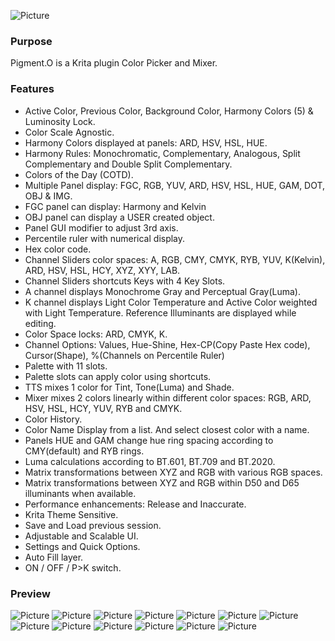 ![Picture](https://raw.githubusercontent.com/EyeOdin/Pigment.O/master/pigment_o/PREVIEWS/pigment_o_logo_L.png)

### Purpose

Pigment.O is a Krita plugin Color Picker and Mixer.

### Features

* Active Color, Previous Color, Background Color, Harmony Colors (5) & Luminosity Lock.
* Color Scale Agnostic.
* Harmony Colors displayed at panels: ARD, HSV, HSL, HUE.
* Harmony Rules: Monochromatic, Complementary, Analogous, Split Complementary and Double Split Complementary.
* Colors of the Day (COTD).
* Multiple Panel display: FGC, RGB, YUV, ARD, HSV, HSL, HUE, GAM, DOT, OBJ & IMG.
* FGC panel can display: Harmony and Kelvin
* OBJ panel can display a USER created object.
* Panel GUI modifier to adjust 3rd axis.
* Percentile ruler with numerical display.
* Hex color code.
* Channel Sliders color spaces: A, RGB, CMY, CMYK, RYB, YUV, K(Kelvin), ARD, HSV, HSL, HCY, XYZ, XYY, LAB.
* Channel Sliders shortcuts Keys with 4 Key Slots.
* A channel displays Monochrome Gray and Perceptual Gray(Luma).
* K channel displays Light Color Temperature and Active Color weighted with Light Temperature. Reference Illuminants are displayed while editing.
* Color Space locks: ARD, CMYK, K.
* Channel Options: Values, Hue-Shine, Hex-CP(Copy Paste Hex code), Cursor(Shape), %(Channels on Percentile Ruler)
* Palette with 11 slots.
* Palette slots can apply color using shortcuts.
* TTS mixes 1 color for Tint, Tone(Luma) and Shade.
* Mixer mixes 2 colors linearly within different color spaces: RGB, ARD, HSV, HSL, HCY, YUV, RYB and CMYK.
* Color History.
* Color Name Display from a list. And select closest color with a name.
* Panels HUE and GAM change hue ring spacing according to CMY(default) and RYB rings.
* Luma calculations according to BT.601, BT.709 and BT.2020.
* Matrix transformations between XYZ and RGB with various RGB spaces.
* Matrix transformations between XYZ and RGB within D50 and D65 illuminants when available.
* Performance enhancements: Release and Inaccurate.
* Krita Theme Sensitive.
* Save and Load previous session.
* Adjustable and Scalable UI.
* Settings and Quick Options.
* Auto Fill layer.
* ON / OFF / P>K switch.


### Preview
![Picture](https://raw.githubusercontent.com/EyeOdin/Pigment.O/master/pigment_o/PREVIEWS/pigment_o_00.png)
![Picture](https://raw.githubusercontent.com/EyeOdin/Pigment.O/master/pigment_o/PREVIEWS/pigment_o_01.png)
![Picture](https://raw.githubusercontent.com/EyeOdin/Pigment.O/master/pigment_o/PREVIEWS/pigment_o_02.png)
![Picture](https://raw.githubusercontent.com/EyeOdin/Pigment.O/master/pigment_o/PREVIEWS/pigment_o_03.png)
![Picture](https://raw.githubusercontent.com/EyeOdin/Pigment.O/master/pigment_o/PREVIEWS/pigment_o_04.png)
![Picture](https://raw.githubusercontent.com/EyeOdin/Pigment.O/master/pigment_o/PREVIEWS/pigment_o_05.png)
![Picture](https://raw.githubusercontent.com/EyeOdin/Pigment.O/master/pigment_o/PREVIEWS/pigment_o_06.png)
![Picture](https://raw.githubusercontent.com/EyeOdin/Pigment.O/master/pigment_o/PREVIEWS/pigment_o_07.png)
![Picture](https://raw.githubusercontent.com/EyeOdin/Pigment.O/master/pigment_o/PREVIEWS/pigment_o_08_1.png)
![Picture](https://raw.githubusercontent.com/EyeOdin/Pigment.O/master/pigment_o/PREVIEWS/pigment_o_09_4.png)
![Picture](https://raw.githubusercontent.com/EyeOdin/Pigment.O/master/pigment_o/PREVIEWS/pigment_o_10.png)
![Picture](https://raw.githubusercontent.com/EyeOdin/Pigment.O/master/pigment_o/PREVIEWS/pigment_o_11.png)
![Picture](https://raw.githubusercontent.com/EyeOdin/Pigment.O/master/pigment_o/PREVIEWS/pigment_o_12.png)

